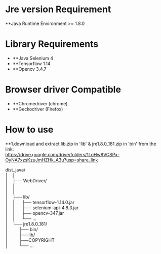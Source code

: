 # Jre version Requirement

**Java Runtime Environment >= 1.8.0 

# Library Requirements

* **Java Selenium 4
* **Tensorflow 1.14
* **Opencv 3.4.7

# Browser driver Compatible

* **Chromedriver (chrome)
* **Geckodriver (Firefox)

# How to use 

**1.download and extract lib.zip in 'lib' & jre1.8.0_181.zip in 'bin' from the link:  
https://drive.google.com/drive/folders/1LoHw8VCSPx-OyNA7xzsKzuJmHZHk_A3u?usp=share_link


dist_java/  
 │&emsp;│     
 │&emsp;├── WebDriver/  
 │&emsp;│   
 │&emsp;│     
 │&emsp;├── lib/  
 │&emsp;│&emsp;&ensp;├── tensorflow-1.14.0.jar  
 │&emsp;│&emsp;&ensp;├── selenium-api-4.8.3.jar  
 │&emsp;│&emsp;&ensp;├── opencv-347.jar  
 │&emsp;│&emsp;&ensp;└── ...  
 │&emsp;└── jre1.8.0_181/  
 │&emsp;&emsp;&ensp;├── bin/  
 │&emsp;&emsp;&ensp;├──lib/  
 │&emsp;&emsp;&ensp;├──COPYRIGHT  
 │&emsp;&emsp;&ensp;└── ...  
 
